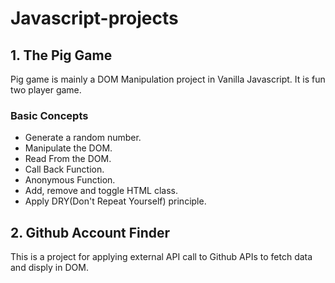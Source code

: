 # Javascript-projects


## 1. The Pig Game 
Pig game is mainly a DOM Manipulation project in Vanilla Javascript. It is fun two player game.

### Basic Concepts 
* Generate a random number.
* Manipulate the DOM.
* Read From the DOM.
* Call Back Function.
* Anonymous Function.
* Add, remove and toggle HTML class.
* Apply DRY(Don't Repeat Yourself) principle.


## 2. Github Account Finder
This is a project for applying external API call to Github APIs to fetch data and disply in DOM. 
